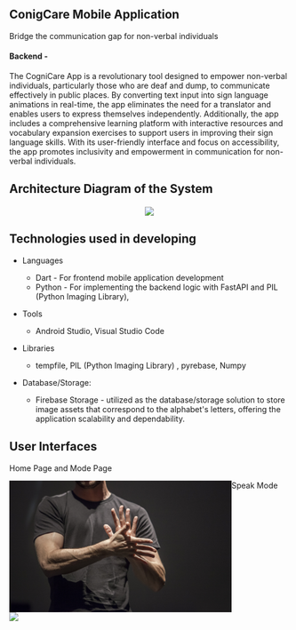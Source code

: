 ## ConigCare Mobile Application
 Bridge the communication gap for non-verbal individuals

#### Backend -

The CogniCare App is a revolutionary tool designed to empower non-verbal individuals, particularly those who are deaf and dump, to communicate effectively in public places. By converting text input into sign language animations in real-time, the app eliminates the need for a translator and enables users to express themselves independently. Additionally, the app includes a comprehensive learning platform with interactive resources and vocabulary expansion exercises to support users in improving their sign language skills. With its user-friendly interface and focus on accessibility, the app promotes inclusivity and empowerment in communication for non-verbal individuals.

## Architecture Diagram of the System

<div align='center'>
    <img src="https://github.com/OshadiPalliyaguruge/CE_CogniCare/blob/main/assets/Architecture%20Diagram.png" width="600" align="center">
</div>

## Technologies used in developing 

- Languages
  
  <ul>
     <li>Dart - For frontend mobile application development</li>
     <li>Python - For implementing the backend logic with FastAPI and PIL (Python Imaging Library), </li>
  </ul>

- Tools
  
  <ul>
    <li>Android Studio, Visual Studio Code</li>
  </ul>

- Libraries

   <ul>
    <li>tempfile, PIL (Python Imaging Library) , pyrebase, Numpy</li>
  </ul>

- Database/Storage:

  <ul>
    <li>Firebase Storage - utilized as the database/storage solution to store image assets that correspond to the alphabet's letters, offering the application scalability and dependability.
 </li>
  </ul>

## User Interfaces

  Home Page and Mode Page
 <div align='center'>
    <img src="https://github.com/OshadiPalliyaguruge/CE_CogniCare/blob/main/assets/1.png" width="400" align="left">
</div>


 Speak Mode 
 <div align='center'>
     <img src="https://github.com/OshadiPalliyaguruge/CE_CogniCare/blob/main/assets/2.png" width="400" align="left">
     </div>


